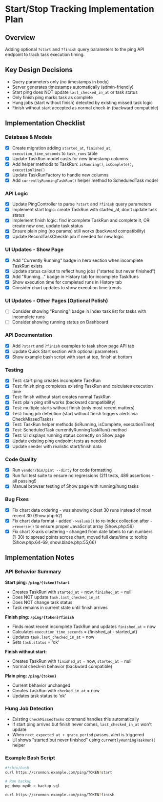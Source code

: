 # Start/Stop Tracking Implementation Plan

## Overview
Adding optional `?start` and `?finish` query parameters to the ping API endpoint to track task execution timing.

## Key Design Decisions
- Query parameters only (no timestamps in body)
- Server generates timestamps automatically (admin-friendly)
- Start ping does NOT update `last_checked_in_at` or task status
- Only finish ping marks task as complete
- Hung jobs (start without finish) detected by existing missed task logic
- Finish without start accepted as normal check-in (backward compatible)

## Implementation Checklist

### Database & Models
- [x] Create migration adding `started_at`, `finished_at`, `execution_time_seconds` to `task_runs` table
- [x] Update TaskRun model casts for new timestamp columns
- [x] Add helper methods to TaskRun: `isRunning()`, `isComplete()`, `executionTime()`
- [x] Update TaskRunFactory to handle new columns
- [x] Add `currentlyRunningTaskRun()` helper method to ScheduledTask model

### API Logic
- [x] Update PingController to parse `?start` and `?finish` query parameters
- [x] Implement start logic: create TaskRun with started_at, don't update task status
- [x] Implement finish logic: find incomplete TaskRun and complete it, OR create new one, update task status
- [x] Ensure plain ping (no params) still works (backward compatibility)
- [x] Update RecordTaskCheckIn job if needed for new logic

### UI Updates - Show Page
- [x] Add "Currently Running" badge in hero section when incomplete TaskRun exists
- [x] Update status callout to reflect hung jobs ("started but never finished")
- [x] Add "Running..." badge in History tab for incomplete TaskRuns
- [x] Show execution time for completed runs in History tab
- [x] Consider chart updates to show execution time trends

### UI Updates - Other Pages (Optional Polish)
- [ ] Consider showing "Running" badge in Index task list for tasks with incomplete runs
- [ ] Consider showing running status on Dashboard

### API Documentation
- [x] Add `?start` and `?finish` examples to task show page API tab
- [x] Update Quick Start section with optional parameters
- [x] Show example bash script with start at top, finish at bottom

### Testing
- [x] Test: start ping creates incomplete TaskRun
- [x] Test: finish ping completes existing TaskRun and calculates execution time
- [x] Test: finish without start creates normal TaskRun
- [x] Test: plain ping still works (backward compatibility)
- [x] Test: multiple starts without finish (only most recent matters)
- [x] Test: hung job detection (start without finish triggers alerts via CheckMissedTasks)
- [x] Test: TaskRun helper methods (isRunning, isComplete, executionTime)
- [x] Test: ScheduledTask currentlyRunningTaskRun() method
- [x] Test: UI displays running status correctly on Show page
- [x] Update existing ping endpoint tests as needed
- [x] Update seeder with realistic start/finish data

### Code Quality
- [x] Run `vendor/bin/pint --dirty` for code formatting
- [x] Run full test suite to ensure no regressions (211 tests, 489 assertions - all passing!)
- [x] Manual browser testing of Show page with running/hung tasks

### Bug Fixes
- [x] Fix chart data ordering - was showing oldest 30 runs instead of most recent 30 (Show.php:52)
- [x] Fix chart data format - added `->values()` to re-index collection after `->reverse()` to ensure proper JavaScript array (Show.php:56)
- [x] Fix chart X-axis clustering - changed from date labels to run numbers (1-30) to spread points across chart, moved full date/time to tooltip (Show.php:64-69, show.blade.php:55,66)

## Implementation Notes

### API Behavior Summary

**Start ping: `/ping/{token}?start`**
- Creates TaskRun with `started_at` = now, `finished_at` = null
- Does NOT update `task.last_checked_in_at`
- Does NOT change task status
- Task remains in current state until finish arrives

**Finish ping: `/ping/{token}?finish`**
- Finds most recent incomplete TaskRun and updates `finished_at` = now
- Calculates `execution_time_seconds` = (finished_at - started_at)
- Updates `task.last_checked_in_at` = now
- Sets `task.status` = 'ok'

**Finish without start:**
- Creates TaskRun with `finished_at` = now, `started_at` = null
- Normal check-in behavior (backward compatible)

**Plain ping: `/ping/{token}`**
- Current behavior unchanged
- Creates TaskRun with `checked_in_at` = now
- Updates task status to 'ok'

### Hung Job Detection
- Existing `CheckMissedTasks` command handles this automatically
- If start ping arrives but finish never comes, `last_checked_in_at` won't update
- When `next_expected_at + grace_period` passes, alert is triggered
- UI shows "started but never finished" using `currentlyRunningTaskRun()` helper

### Example Bash Script
```bash
#!/bin/bash
curl https://cronmon.example.com/ping/TOKEN?start

# Run backup
pg_dump mydb > backup.sql

curl https://cronmon.example.com/ping/TOKEN?finish
```
